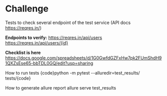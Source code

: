 # Challenge
Tests to check several endpoint of the test service (API docs https://reqres.in/)

<b>Endpoints to verify:</b>
https://reqres.in/api/users
https://reqres.in/api/users/{id}

<b>Checklist is here</b> 
https://docs.google.com/spreadsheets/d/1G0GwfdGZFxHw7pk2FUmShdH91QXZsEse65-bbTDL0GQ/edit?usp=sharing

How to run tests
{code}python -m pytest --alluredir=test_results/ tests/{code}


How to generate allure report
allure serve test_results
